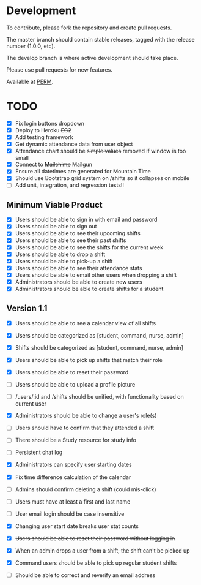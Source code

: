 # Development

To contribute, please fork the repository and create pull requests.

The master branch should contain stable releases, tagged with the release number (1.0.0, etc).

The develop branch is where active development should take place.

Please use pull requests for new features.

Available at [PERM](https://www.pemrap.com).

# TODO

- [x] Fix login buttons dropdown
- [x] Deploy to Heroku ~~EC2~~
- [x] Add testing framework
- [x] Get dynamic attendance data from user object
- [x] Attendance chart should be ~~simple values~~ removed if window is too small
- [x] Connect to ~~Mailchimp~~ Mailgun
- [x] Ensure all datetimes are generated for Mountain Time
- [x] Should use Bootstrap grid system on /shifts so it collapses on mobile
- [ ] Add unit, integration, and regression tests!!

## Minimum Viable Product

- [x] Users should be able to sign in with email and password
- [x] Users should be able to sign out
- [x] Users should be able to see their upcoming shifts
- [x] Users should be able to see their past shifts
- [x] Users should be able to see the shifts for the current week
- [x] Users should be able to drop a shift
- [x] Users should be able to pick-up a shift
- [x] Users should be able to see their attendance stats
- [x] Users should be able to email other users when dropping a shift
- [x] Administrators should be able to create new users
- [x] Administrators should be able to create shifts for a student

## Version 1.1

- [x] Users should be able to see a calendar view of all shifts
- [x] Users should be categorized as [student, command, nurse, admin]
- [x] Shifts should be categorized as [student, command, nurse, admin]
- [x] Users should be able to pick up shifts that match their role
- [x] Users should be able to reset their password
- [ ] Users should be able to upload a profile picture
- [ ] /users/:id and /shifts should be unified, with functionality based on
  current user
- [x] Administrators should be able to change a user's role(s)
- [ ] Users should have to confirm that they attended a shift
- [ ] There should be a Study resource for study info
- [ ] Persistent chat log
- [x] Administrators can specify user starting dates
- [x] Fix time difference calculation of the calendar
- [ ] Admins should confirm deleting a shift (could mis-click)
- [ ] Users must have at least a first and last name
- [ ] User email login should be case insensitive
- [x] Changing user start date breaks user stat counts
- [x] ~~Users should be able to reset their password without logging in~~
- [x] ~~When an admin drops a user from a shift, the shift can't be picked up~~
- [x] Command users should be able to pick up regular student shifts

- [ ] Should be able to correct and reverify an email address
